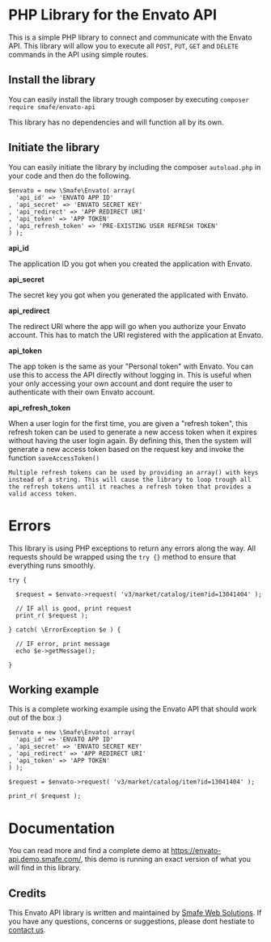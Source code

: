 # PHP Library for the Envato API

This is a simple PHP library to connect and communicate with the Envato API. This library will allow you to execute all ```POST```, ```PUT```, ```GET``` and ```DELETE``` commands in the API using simple routes.

## Install the library

You can easily install the library trough composer by executing ```composer require smafe/envato-api```

This library has no dependencies and will function all by its own.

## Initiate the library

You can easily initiate the library by including the composer ```autoload.php``` in your code and then do the following.

```
$envato = new \Smafe\Envato( array(
  'api_id' => 'ENVATO APP ID'
, 'api_secret' => 'ENVATO SECRET KEY'
, 'api_redirect' => 'APP REDIRECT URI'
, 'api_token' => 'APP TOKEN'
, 'api_refresh_token' => 'PRE-EXISTING USER REFRESH TOKEN'
) );
```

**api_id**

The application ID you got when you created the application with Envato.

**api_secret**

The secret key you got when you generated the applicated with Envato.

**api_redirect**

The redirect URI where the app will go when you authorize your Envato account. This has to match the URI registered with the application at Envato.

**api_token**

The app token is the same as your "Personal token" with Envato. You can use this to access the API directly without logging in. This is useful when your only accessing your own account and dont require the user to authenticate with their own Envato account.

**api_refresh_token**

When a user login for the first time, you are given a "refresh token", this refresh token can be used to generate a new access token when it expires without having the user login again. By defining this, then the system will generate a new access token based on the request key and invoke the function ```saveAccessToken()```

```Multiple refresh tokens can be used by providing an array() with keys instead of a string. This will cause the library to loop trough all the refresh tokens until it reaches a refresh token that provides a valid access token.```

# Errors
This library is using PHP exceptions to return any errors along the way. All requests should be wrapped using the ```try {}``` method to ensure that everything runs smoothly.

```
try {

  $request = $envato->request( 'v3/market/catalog/item?id=13041404' );

  // IF all is good, print request
  print_r( $request );

} catch( \ErrorException $e ) {

  // IF error, print message
  echo $e->getMessage();

}
```

## Working example
This is a complete working example using the Envato API that should work out of the box :)

```
$envato = new \Smafe\Envato( array(
  'api_id' => 'ENVATO APP ID'
, 'api_secret' => 'ENVATO SECRET KEY'
, 'api_redirect' => 'APP REDIRECT URI'
, 'api_token' => 'APP TOKEN'
) );

$request = $envato->request( 'v3/market/catalog/item?id=13041404' );

print_r( $request );
```

# Documentation

You can read more and find a complete demo at https://envato-api.demo.smafe.com/, this demo is running an exact version of what you will find in this library.

## Credits

This Envato API library is written and maintained by [Smafe Web Solutions](https://www.smafe.com/). If you have any questions, concerns or suggestions, please dont hestiate to [contact us](https://www.smafe.com/#contact).
